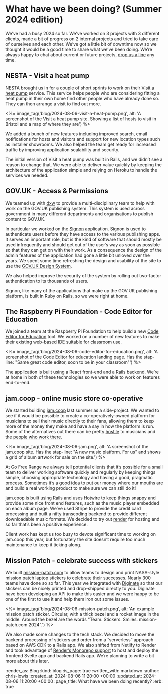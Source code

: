 # What have we been doing? (Summer 2024 edition)

We’ve had a busy 2024 so far. We’ve worked on 3 projects with 3 different clients, made a bit of progress on 2 internal projects and tried to take care of ourselves and each other. We’ve got a little bit of downtime now so we thought it would be a good time to share what we’ve been doing. We’re always happy to chat about current or future projects, [drop us a line](mailto:lets@gofreerange.com) any time.

## NESTA - Visit a heat pump

NESTA brought us in for a couple of short sprints to work on their [Visit a heat pump](https://app.visitaheatpump.com/) service. This service helps people who are considering fitting a heat pump in their own home find other people who have already done so. They can then arrange a visit to find out more.

<%= image_tag('blog/2024-08-06-visit-a-heat-pump.png', alt: 'A screenshot of the Visit a heat pump site. Showing a list of hosts to visit in Bristol and a map of where they are') %>

We added a bunch of new features including improved search, email notifications for hosts and visitors and support for new location types such as installer showrooms. We also helped the team get ready for increased traffic by improving application scalability and security.

The initial version of Visit a heat pump was built in Rails, and we didn’t see a reason to change that. We were able to deliver value quickly by keeping the architecture of the application simple and relying on Heroku to handle the services we needed.

## GOV.UK - Access & Permissions

We teamed up with [dxw](https://www.dxw.com/) to provide a multi-disciplinary team to help with work on the GOV.UK publishing system. This system is used across government in many different departments and organisations to publish content to GOV.UK.

In particular we worked on the [Signon](https://github.com/alphagov/signon) application. Signon is used to authenticate users before they have access to the various publishing apps. It serves an important role, but is the kind of software that should mostly be used infrequently and should get out of the user’s way as soon as possible so that they can get on with their work. As a consequence the design of the admin features of the application had gone a little bit unloved over the years. We spent some time refreshing the design and usability of the site to use the [GOV.UK Design System](https://design-system.service.gov.uk/).

We also helped improve the security of the system by rolling out two-factor authentication to its thousands of users.

Signon, like many of the applications that make up the GOV.UK publishing platform, is built in Ruby on Rails, so we were right at home.

## The Raspberry Pi Foundation - Code Editor for Education

We joined a team at the Raspberry Pi Foundation to help build a new [Code Editor for Education](https://editor.raspberrypi.org/en/education) tool. We worked on a number of new features to make their existing web-based IDE suitable for classroom use.

<%= image_tag('blog/2024-08-06-code-editor-for-education.png', alt: 'A screenshot of the Code Editor for education landing page. Has the stap-line: "Same great code editor, soon to be in your classroom"') %>

The application is built using a React front-end and a Rails backend. We’re at home in both of these technologies so we were able to work on features end-to-end.

## jam.coop - online music store co-operative

We started building [jam.coop](https://jam.coop) last summer as a side-project. We wanted to see if it would be possible to create a co-operatively-owned platform for musicians to sell their music directly to their fans, allowing them to keep more of the money they make and have a say in how the platform is run. Some of the alternatives out there can be pretty [hostile](https://en.wikipedia.org/wiki/Criticism_of_Spotify) to musicians and the [people who work there](https://jacobin.com/2023/12/bandcamp-music-streaming-sale-tech-workers-union-layoffs-organizing).

<%= image_tag('blog/2024-08-06-jam.png', alt: 'A screenshot of the jam.coop site. Has the stap-line: "A new music platform. For us" and shows a grid of album artwork for sale on the site.') %>

At Go Free Range we always tell potential clients that it’s possible for a small team to deliver working software quickly and regularly by keeping things simple, choosing appropriate technology and having a good, pragmatic process. Sometimes it’s a good idea to put our money where our mouths are and build a real working product to make sure we can still do it!

jam.coop is built using Rails and uses [Hotwire](https://hotwired.dev/) to keep things snappy and provide some nice front end features, such as the music player embedded on each album page. We’ve used Stripe to provide the credit card processing and built a nifty transcoding backend to provide different downloadable music formats. We decided to try out [render](https://render.com/) for hosting and so far that’s been a positive experience.

Client work has kept us too busy to devote significant time to working on jam.coop this year, but fortunately the site doesn’t require too much maintenance to keep it ticking along.

## Mission Patch - celebrate success with stickers

We built [mission-patch.com](https://mission-patch.com/) to allow teams to design and print NASA-style mission patch laptop stickers to celebrate their successes. Nearly 300 teams have done so so far. This year we integrated with [Diginate](https://diginate.com) so that our stickers can be nicely printed and drop-shipped directly to you. Diginate have been developing an API to make this easier and we were happy to be one of the first to use it and help them iron out some issues.

<%= image_tag('blog/2024-08-06-mission-patch.png', alt: 'An example mission patch sticker. Circular, with a thick bezel and a rocket image in the middle. Around the bezel are the words "Team. Stickers. Smiles. mission-patch.com 2024".') %>

We also made some changes to the tech stack. We decided to move the backend processing of stickers and order from a “serverless” approach based on AWS CDK to a Rails app. We also shifted from Netlify to Render and took advantage of [Render’s Monorepo support](https://docs.render.com/monorepo-support) to host and deploy the frontend Svelte app and backend Rails app. We’re planning to write a bit more about this later.

:render_as: Blog
:kind: blog
:is_page: true
:written_with: markdown
:author: chris-lowis
:created_at: 2024-08-06 11:20:00 +00:00
:updated_at: 2024-08-06 11:20:00 +00:00
:page_title: What have we been doing recently?
:erb: true
